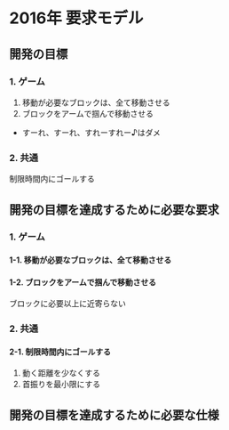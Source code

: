 # 2016年 要求モデル

## 開発の目標
### 1. ゲーム
1. 移動が必要なブロックは、全て移動させる
1. ブロックをアームで掴んで移動させる
  * すーれ、すーれ、すれーすれー♪はダメ

### 2. 共通
制限時間内にゴールする

## 開発の目標を達成するために必要な要求
### 1. ゲーム
#### 1-1. 移動が必要なブロックは、全て移動させる

#### 1-2. ブロックをアームで掴んで移動させる
ブロックに必要以上に近寄らない

### 2. 共通
#### 2-1. 制限時間内にゴールする
1. 動く距離を少なくする
1. 首振りを最小限にする

## 開発の目標を達成するために必要な仕様
